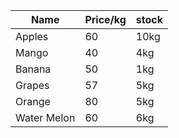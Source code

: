 |Name|Price/kg|stock|
|-----|----|----|
|Apples|60|10kg|
|Mango|40|4kg|
|Banana|50|1kg|
|Grapes|57|5kg|
|Orange |80|5kg|
|Water Melon |60|6kg|
